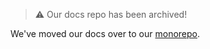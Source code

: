 > :warning: Our docs repo has been archived!

We've moved our docs over to our [monorepo](https://github.com/Flagsmith/flagsmith/tree/main/docs).
